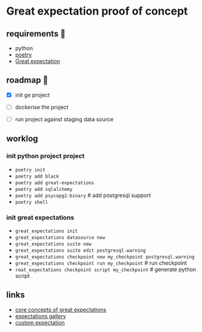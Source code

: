 # Great expectation proof of concept

## requirements :mag_right:
- python
- [poetry](https://python-poetry.org/docs/#osx--linux--bashonwindows-install-instructions)
- [Great expectation](https://github.com/great-expectations/great_expectations)

## roadmap :pushpin:
- [X] init ge project
- [ ] dockerise the project
- [ ] run project against staging data source


## worklog
### init python project project
- `poetry init`
- `poetry add black`
- `poetry add great-expectations`
- `poetry add sqlalchemy`
- `poetry add psycopg2-binary` # add postgresql support
- `poetry shell`
### init great expectations
- `great_expectations init`
- `great_expectations datasource new`
- `great_expectations suite new`
- `great_expectations suite edit postgresql.warning`
- `great_expectations checkpoint new my_checkpoint postgresql.warning`
- `great_expectations checkpoint run my_checkpoint` # run checkpoint
- `reat_expectations checkpoint script my_checkpoint` # generate python script


## links
- [core concepts of great expectations](https://legacy.docs.greatexpectations.io/en/latest/reference/core_concepts.html)
- [expectations gallery](https://greatexpectations.io/expectations/)
- [custom expectation](https://docs.greatexpectations.io/docs/guides/expectations/creating_custom_expectations/how_to_create_custom_column_aggregate_expectations/)